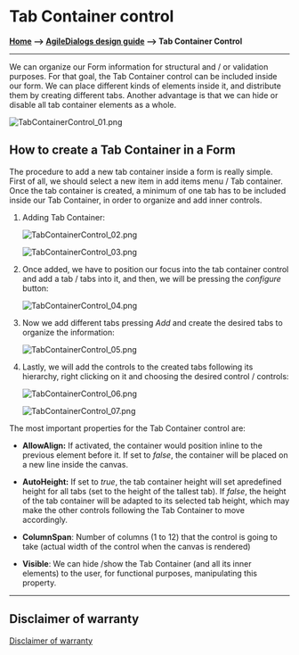 # Tab Container control

**[Home](/) --> [AgileDialogs design guide](/guides/AgileDialogs-DesignGuide.md) --> Tab Container Control**

---

We can organize our Form information for structural and / or validation purposes. For that goal, the Tab Container control can be included inside our form. We can place different kinds of elements inside it, and distribute them by creating different tabs. Another advantage is that we can hide or disable all tab container elements as a whole.

![TabContainerControl_01.png](../media/AgileDialogsDesignGuide/TabContainerControl_01.png)

## How to create a Tab Container in a Form

The procedure to add a new tab container inside a form is really simple. First of all, we should select a new item in add items menu / Tab container. Once the tab container is created, a minimum of one tab has to be included inside our Tab Container, in order to organize and add inner controls.

1. Adding Tab Container:

    ![TabContainerControl_02.png](../media/AgileDialogsDesignGuide/TabContainerControl_02.png)

    ![TabContainerControl_03.png](../media/AgileDialogsDesignGuide/TabContainerControl_03.png)

2. Once added, we have to position our focus into the tab container control and add a tab / tabs into it, and then, we will be pressing the *configure* button:

    ![TabContainerControl_04.png](../media/AgileDialogsDesignGuide/TabContainerControl_04.png)

3. Now we add different tabs pressing *Add* and create the desired tabs to organize the information:

    ![TabContainerControl_05.png](../media/AgileDialogsDesignGuide/TabContainerControl_05.png)

4. Lastly, we will add the controls to the created tabs following its hierarchy, right clicking on it and choosing the desired control / controls:

    ![TabContainerControl_06.png](../media/AgileDialogsDesignGuide/TabContainerControl_06.png)

    ![TabContainerControl_07.png](../media/AgileDialogsDesignGuide/TabContainerControl_07.png)

The most important properties for the Tab Container control are:

- **AllowAlign:** If activated, the container would position inline to the
    previous element before it. If set to *false*, the container will be placed
    on a new line inside the canvas.

- **AutoHeight:** If set to *true*, the tab container height will set apredefined height for all tabs (set to the height of the tallest tab). If *false*, the height of the tab container will be adapted to its selected tab height, which may make the other controls following the Tab Container to move accordingly.

- **ColumnSpan**: Number of columns (1 to 12) that the control is going to take (actual width of the control when the canvas is rendered)

- **Visible**: We can hide /show the Tab Container (and all its inner elements) to the user, for functional purposes, manipulating this property.

---

## Disclaimer of warranty

[Disclaimer of warranty](DisclaimerOfWarranty.md)
